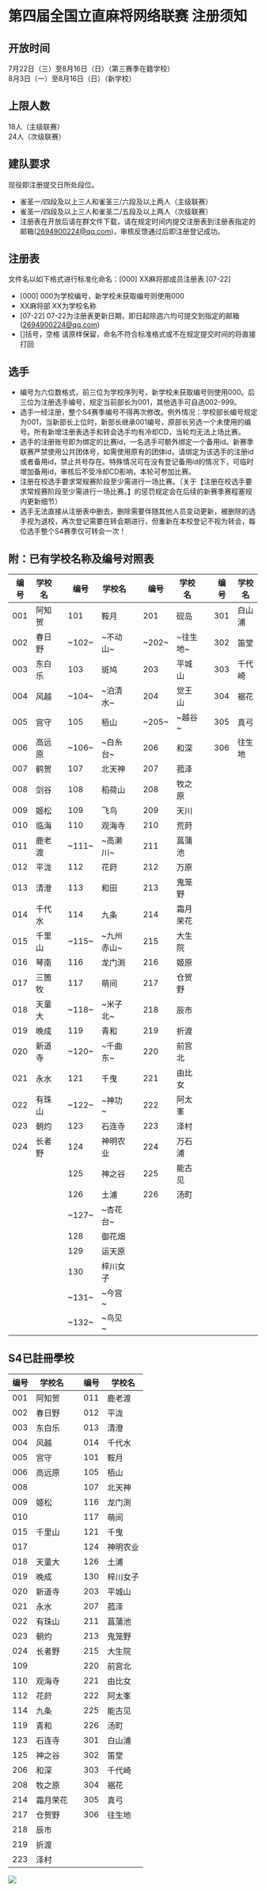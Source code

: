 # 第四届全国立直麻将网络联赛 注册须知  
  
## 开放时间
7月22日（三）至8月16日（日）（第三赛季在籍学校）  
8月3日（一）至8月16日（日）（新学校）  
  
## 上限人数
18人（主级联赛）  
24人（次级联赛）  
  
## 建队要求
现役即注册提交日所处段位。
- 雀圣一/四段及以上三人和雀圣三/六段及以上两人（主级联赛）
- 雀圣一/四段及以上三人和雀圣二/五段及以上两人（次级联赛）
- 注册表在开放后请在群文件下载，请在规定时间内提交注册表到注册表指定的邮箱(2694900224@qq.com)，审核反馈通过后即注册登记成功。
  
## 注册表
文件名以如下格式进行标准化命名：[000] XX麻将部成员注册表 [07-22]
- [000] 000为学校编号，新学校未获取编号则使用000
- XX麻将部 XX为学校名称
- [07-22] 07-22为注册表更新日期，即日起除週六均可提交到指定的邮箱(2694900224@qq.com)
- []括号，空格 请原样保留，命名不符合标准格式或不在规定提交时间的将直接打回
  
## 选手 
- 编号为六位数格式，前三位为学校序列号，新学校未获取编号则使用000。后三位为注册选手编号，规定当前部长为001，其他选手可自选002-999。
- 选手一经注册，整个S4赛季编号不得再次修改。例外情况：学校部长编号规定为001，当新部长上位时，新部长继承001编号，原部长另选一个未使用的编号。所有新增注册表选手和转会选手均有冷却CD，当轮均无法上场比赛。
- 选手的注册账号即为绑定的比赛id，一名选手可额外绑定一个备用id。新赛季联赛严禁使用公共团体号，如需使用原有的团体id，请绑定为该选手的注册id或者备用id，禁止共号存在。特殊情况可在没有登记备用id的情况下，可临时增加备用id，审核后不受冷却CD影响，本轮可参加比赛。
- 注册在校选手要求常规赛阶段至少需进行一场比赛。（关于【注册在校选手要求常规赛阶段至少需进行一场比赛。】的惩罚规定会在后续的新赛季赛程塞规内更新细节）  
- 选手无法直接从注册表中删去，删除需要伴随其他人员变动更新，被删除的选手视为退校，再次登记需要在转会期进行，但重新在本校登记不视为转会，每位选手整个S4赛季仅可转会一次！

## 附：已有学校名称及编号对照表
|编号|学校名||编号|学校名||编号|学校名||编号|学校名|
|-|-|-|-|-|-|-|-|-|-|-|
|001|阿知贺||101|鞍月||201|砚岛||301|白山浦|
|002|春日野||~102~|~不动山~||~202~|~往生地~||302|笛堂|
|003|东白乐||103|斑鸠||203|平城山||303|千代崎|
|004|风越||~104~|~泊清水~||204|觉王山||304|裾花|
|005|宫守||105|栢山||~205~|~越谷~||305|真弓|
|006|高远原||~106~|~白糸台~||206|和深||306|往生地|
|007|鹤贺||107|北天神||207|菰泽||||
|008|剑谷||108|稻荷山||208|牧之原||||
|009|姬松||109|飞鸟||209|天川||||
|010|临海||110|观海寺||210|荒莳||||
|011|鹿老渡||~111~|~高濑川~||211|菖蒲池||||
|012|平泷||112|花莳||212|万原||||
|013|清澄||113|和田||213|鬼笼野||||
|014|千代水||114|九条||214|霜月荣花||||
|015|千里山||~115~|~九州赤山~||215|大生院||||
|016|琴南||116|龙门渕||216|姬原||||
|017|三箇牧||117|萌间||217|仓贺野||||
|018|天童大||~118~|~米子北~||218|辰市||||
|019|晚成||119|青和||219|折渡||||
|020|新道寺||~120~|~千曲东~||220|前宫北||||
|021|永水||121|千曳||221|由比女||||
|022|有珠山||~122~|~神功~||222|阿太峯||||
|023|朝灼||123|石连寺||223|泽村||||
|024|长者野||124|神明农业||224|万石浦||||
||||125|神之谷||225|能古见||||
||||126|土浦||226|汤町||||
||||~127~|~杏花台~|||||||
||||128|御花畑|||||||
||||129|运天原|||||||
||||130|梓川女子|||||||
||||~131~|~今宫~|||||||
||||~132~|~鸟见~|||||||

## S4已註冊學校
|编号|学校名||编号|学校名|
|-|-|-|-|-|
|001|阿知贺||011|鹿老渡|
|002|春日野||012|平泷|
|003|东白乐||013|清澄|
|004|风越||014|千代水|
|005|宫守||101|鞍月|
|006|高远原||105|栢山|
|008|||107|北天神|
|009|姬松||116|龙门渕|
|010|||117|萌间|
|015|千里山||121|千曳|
|017|||124|神明农业|
|018|天童大||126|土浦|
|019|晚成||130|梓川女子|
|020|新道寺||203|平城山|
|021|永水||207|菰泽|
|022|有珠山||211|菖蒲池|
|023|朝灼||213|鬼笼野|
|024|长者野||215|大生院|
|109|||220|前宫北|
|110|观海寺||221|由比女|
|112|花莳||222|阿太峯|
|114|九条||225|能古见|
|119|青和||226|汤町|
|123|石连寺||301|白山浦|
|125|神之谷||302|笛堂|
|206|和深||303|千代崎|
|208|牧之原||304|裾花|
|214|霜月荣花||305|真弓|
|217|仓贺野||306|往生地|
|218|辰市||||
|219|折渡||||
|223|泽村||||


![](https://www.z4a.net/images/2020/02/08/u.png)
